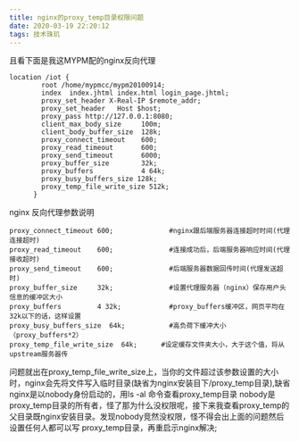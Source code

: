 ```yaml
---
title: nginx的proxy_temp目录权限问题
date: 2020-03-19 22:20:12
tags: 技术珠玑
---
```


且看下面是我这MYPM配的nginx反向代理

    location /iot {
            root /home/mypmcc/mypm20100914;           
            index  index.jhtml index.html login_page.jhtml;
            proxy_set_header X-Real-IP $remote_addr;
            proxy_set_header   Host $host;
            proxy_pass http://127.0.0.1:8080;
            client_max_body_size     100m;
            client_body_buffer_size  128k;
            proxy_connect_timeout    600;
            proxy_read_timeout       600;
            proxy_send_timeout       6000;
            proxy_buffer_size        32k;
            proxy_buffers            4 64k;
            proxy_busy_buffers_size 128k;
            proxy_temp_file_write_size 512k;
          }

   nginx 反向代理参数说明

    proxy_connect_timeout 600;              #nginx跟后端服务器连接超时时间(代理连接超时)
    proxy_read_timeout    600;              #连接成功后，后端服务器响应时间(代理接收超时)
    proxy_send_timeout    600;              #后端服务器数据回传时间(代理发送超时)
    proxy_buffer_size     32k;              #设置代理服务器（nginx）保存用户头信息的缓冲区大小
    proxy_buffers         4 32k;            #proxy_buffers缓冲区，网页平均在32k以下的话，这样设置
    proxy_busy_buffers_size  64k;           #高负荷下缓冲大小（proxy_buffers*2）
    proxy_temp_file_write_size  64k;      #设定缓存文件夹大小，大于这个值，将从upstream服务器传

 

   问题就出在proxy_temp_file_write_size上，当你的文件超过该参数设置的大小时，nginx会先将文件写入临时目录(缺省为nginx安装目下/proxy_temp目录),缺省nginx是以nobody身份启动的，用ls -al 命令查看proxy_temp目录 nobody是proxy_temp目录的所有者，怪了那为什么没权限呢，接下来我查看proxy_temp的父目录既nginx安装目录。发现nobody竞然没权限，怪不得会出上面的问题然后设置任何人都可以写 proxy_temp目录，再重启示nginx解决;

 